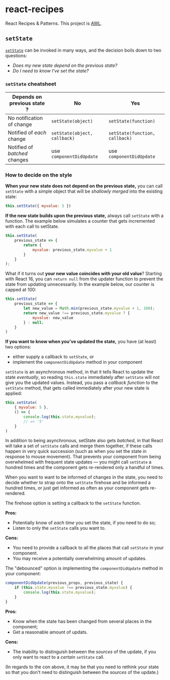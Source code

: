 # react-recipes

React Recipes & Patterns. This project is [AWL](https://github.com/danburzo/as-we-learn).

## `setState`

[`setState`](https://reactjs.org/docs/react-component.html#setstate) can be invoked in many ways, and the decision boils down to two questions:

* _Does my new state depend on the previous state?_
* _Do I need to know I've set the state?_

### `setState` cheatsheet

Depends on previous state ? | No | Yes
--------------------------- | -- | ---
No notification of change | `setState(object)` | `setState(function)`
Notified of _each_ change | `setState(object, callback)` | `setState(function, callback)`
Notified of _batched_ changes | use `componentDidUpdate` | use `componentDidUpdate`

### How to decide on the style

__When your new state does not depend on the previous state,__ you can call `setState` with a simple object that will be _shallowly merged_ into the existing state:

```js
this.setState({ myvalue: 5 })
```

__If the new state builds upon the previous state,__ always call `setState` with a function. The example below simulates a counter that gets incremented with each call to setState.

```js
this.setState(
	previous_state => {
		return {
			myvalue: previous_state.myvalue + 1
		}
	}
);
```

What if it turns out __your new value coincides with your old value__? Starting with React 16, you can `return null` from the updater function to prevent the state from updating unnecessarily. In the example below, our counter is capped at 100:

```js
this.setState(
	previous_state => {
		let new_value = Math.min(previous_state.myvalue + 1, 100);
		return new_value !== previous_state.myvalue ? {
			myvalue: new_value
		} : null;
	}
)
```

__If you want to know when you've updated the state,__ you have (at least) two options:

* either supply a callback to `setState`, or
* implement the `componentDidUpdate` method in your component

`setState` is an asynchronous method, in that it tells React to update the state _eventually_, so reading `this.state` immediately after `setState` will not give you the updated values. Instead, you pass a _callback function_ to the `setState` method, that gets called immediately after your new state is applied:

```js
this.setState(
	{ myvalue: 5 }, 
	() => {
		console.log(this.state.myvalue);
		// => '5'
	}
)
```

In addition to being asynchronous, setState also gets _batched_, in that React will take a set of `setState` calls and merge them together, if these calls happen in very quick succession (such as when you set the state in response to mouse movement). That prevents your component from being overwhelmed with frequent state updates — you might call `setState` a hundred times and the component gets re-rendered only a handful of times.

When you want to want to be informed of changes in the state, you need to decide whether to strap onto the `setState` firehose and be informed a hundred times, or just get informed as often as your component gets re-rendered. 

The firehose option is setting a callback to the `setState` function. 

__Pros:__

* Potentially know of _each time_ you set the state, if you need to do so;
* Listen to only the `setState` calls you want to.

__Cons:__

* You need to provide a callback to all the places that call `setState` in your component.
* You may receive a potentially overwhelming amount of updates.


The "debounced" option is implementing the `componentDidUpdate` method in your component:

```js
componentDidUpdate(previous_props, previous_state) {
	if (this.state.myvalue !== previous_state.myvalue) {
		console.log(this.state.myvalue);
	}
}
```

__Pros:__

* Know when the state has been changed from several places in the component;
* Get a reasonable amount of updats.

__Cons:__

* The inability to distinguish between the _sources_ of the update, if you only want to react to a _certain_ `setState` call.

(In regards to the con above, it may be that you need to rethink your state so that you don't need to distinguish between the _sources_ of the update.)